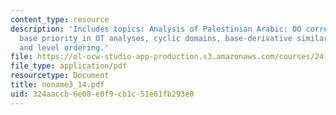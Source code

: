 ```yaml
---
content_type: resource
description: 'Includes topics: Analysis of Palestinian Arabic: OO correspondence,
  base priority in OT analyses, cyclic domains, base-derivative similarity, productivity
  and level ordering.'
file: https://ol-ocw-studio-app-production.s3.amazonaws.com/courses/24-962-advanced-phonology-spring-2005/324aaccb6e08e0f9cb1c51e61fb293e0_noname3_14.pdf
file_type: application/pdf
resourcetype: Document
title: noname3_14.pdf
uid: 324aaccb-6e08-e0f9-cb1c-51e61fb293e0
---
```

